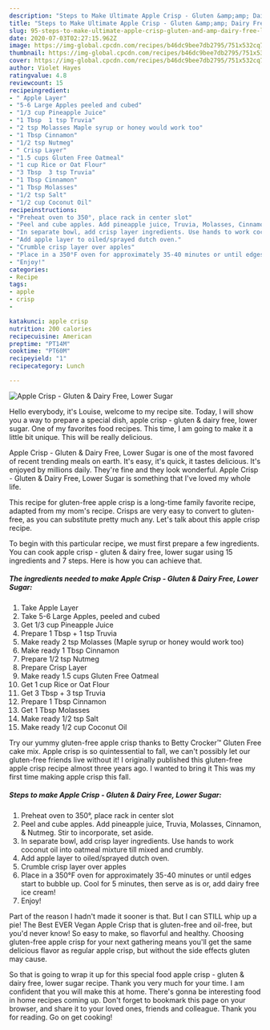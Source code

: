 ```yaml
---
description: "Steps to Make Ultimate Apple Crisp - Gluten &amp;amp; Dairy Free, Lower Sugar"
title: "Steps to Make Ultimate Apple Crisp - Gluten &amp;amp; Dairy Free, Lower Sugar"
slug: 95-steps-to-make-ultimate-apple-crisp-gluten-and-amp-dairy-free-lower-sugar
date: 2020-07-03T02:27:15.962Z
image: https://img-global.cpcdn.com/recipes/b46dc9bee7db2795/751x532cq70/apple-crisp-gluten-dairy-free-lower-sugar-recipe-main-photo.jpg
thumbnail: https://img-global.cpcdn.com/recipes/b46dc9bee7db2795/751x532cq70/apple-crisp-gluten-dairy-free-lower-sugar-recipe-main-photo.jpg
cover: https://img-global.cpcdn.com/recipes/b46dc9bee7db2795/751x532cq70/apple-crisp-gluten-dairy-free-lower-sugar-recipe-main-photo.jpg
author: Violet Hayes
ratingvalue: 4.8
reviewcount: 15
recipeingredient:
- " Apple Layer"
- "5-6 Large Apples peeled and cubed"
- "1/3 cup Pineapple Juice"
- "1 Tbsp  1 tsp Truvia"
- "2 tsp Molasses Maple syrup or honey would work too"
- "1 Tbsp Cinnamon"
- "1/2 tsp Nutmeg"
- " Crisp Layer"
- "1.5 cups Gluten Free Oatmeal"
- "1 cup Rice or Oat Flour"
- "3 Tbsp  3 tsp Truvia"
- "1 Tbsp Cinnamon"
- "1 Tbsp Molasses"
- "1/2 tsp Salt"
- "1/2 cup Coconut Oil"
recipeinstructions:
- "Preheat oven to 350°, place rack in center slot"
- "Peel and cube apples. Add pineapple juice, Truvia, Molasses, Cinnamon, &amp; Nutmeg. Stir to incorporate, set aside."
- "In separate bowl, add crisp layer ingredients. Use hands to work coconut oil into oatmeal mixture till mixed and crumbly."
- "Add apple layer to oiled/sprayed dutch oven."
- "Crumble crisp layer over apples"
- "Place in a 350°F oven for approximately 35-40 minutes or until edges start to bubble up. Cool for 5 minutes, then serve as is or, add dairy free ice cream!"
- "Enjoy!"
categories:
- Recipe
tags:
- apple
- crisp
- 

katakunci: apple crisp  
nutrition: 200 calories
recipecuisine: American
preptime: "PT14M"
cooktime: "PT60M"
recipeyield: "1"
recipecategory: Lunch

---
```



![Apple Crisp - Gluten &amp; Dairy Free, Lower Sugar](https://img-global.cpcdn.com/recipes/b46dc9bee7db2795/751x532cq70/apple-crisp-gluten-dairy-free-lower-sugar-recipe-main-photo.jpg)

Hello everybody, it's Louise, welcome to my recipe site. Today, I will show you a way to prepare a special dish, apple crisp - gluten &amp; dairy free, lower sugar. One of my favorites food recipes. This time, I am going to make it a little bit unique. This will be really delicious.

Apple Crisp - Gluten &amp; Dairy Free, Lower Sugar is one of the most favored of recent trending meals on earth. It's easy, it's quick, it tastes delicious. It's enjoyed by millions daily. They're fine and they look wonderful. Apple Crisp - Gluten &amp; Dairy Free, Lower Sugar is something that I've loved my whole life.

This recipe for gluten-free apple crisp is a long-time family favorite recipe, adapted from my mom&#39;s recipe. Crisps are very easy to convert to gluten-free, as you can substitute pretty much any. Let&#39;s talk about this apple crisp recipe.


To begin with this particular recipe, we must first prepare a few ingredients. You can cook apple crisp - gluten &amp; dairy free, lower sugar using 15 ingredients and 7 steps. Here is how you can achieve that.

##### The ingredients needed to make Apple Crisp - Gluten &amp; Dairy Free, Lower Sugar:

1. Take  Apple Layer
1. Take 5-6 Large Apples, peeled and cubed
1. Get 1/3 cup Pineapple Juice
1. Prepare 1 Tbsp + 1 tsp Truvia
1. Make ready 2 tsp Molasses (Maple syrup or honey would work too)
1. Make ready 1 Tbsp Cinnamon
1. Prepare 1/2 tsp Nutmeg
1. Prepare  Crisp Layer
1. Make ready 1.5 cups Gluten Free Oatmeal
1. Get 1 cup Rice or Oat Flour
1. Get 3 Tbsp + 3 tsp Truvia
1. Prepare 1 Tbsp Cinnamon
1. Get 1 Tbsp Molasses
1. Make ready 1/2 tsp Salt
1. Make ready 1/2 cup Coconut Oil


Try our yummy gluten-free apple crisp thanks to Betty Crocker™ Gluten Free cake mix. Apple crisp is so quintessential to fall, we can&#39;t possibly let our gluten-free friends live without it! I originally published this gluten-free apple crisp recipe almost three years ago. I wanted to bring it This was my first time making apple crisp this fall. 

##### Steps to make Apple Crisp - Gluten &amp; Dairy Free, Lower Sugar:

1. Preheat oven to 350°, place rack in center slot
1. Peel and cube apples. Add pineapple juice, Truvia, Molasses, Cinnamon, &amp; Nutmeg. Stir to incorporate, set aside.
1. In separate bowl, add crisp layer ingredients. Use hands to work coconut oil into oatmeal mixture till mixed and crumbly.
1. Add apple layer to oiled/sprayed dutch oven.
1. Crumble crisp layer over apples
1. Place in a 350°F oven for approximately 35-40 minutes or until edges start to bubble up. Cool for 5 minutes, then serve as is or, add dairy free ice cream!
1. Enjoy!


Part of the reason I hadn&#39;t made it sooner is that. But I can STILL whip up a pie! The Best EVER Vegan Apple Crisp that is gluten-free and oil-free, but you&#39;d never know! So easy to make, so flavorful and healthy. Choosing gluten-free apple crisp for your next gathering means you&#39;ll get the same delicious flavor as regular apple crisp, but without the side effects gluten may cause. 

So that is going to wrap it up for this special food apple crisp - gluten &amp; dairy free, lower sugar recipe. Thank you very much for your time. I am confident that you will make this at home. There's gonna be interesting food in home recipes coming up. Don't forget to bookmark this page on your browser, and share it to your loved ones, friends and colleague. Thank you for reading. Go on get cooking!
